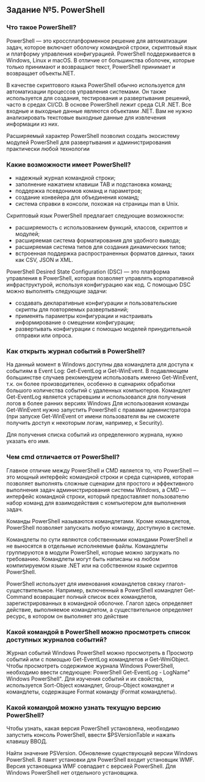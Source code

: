 ## Задание №5. PowerShell

### Что такое PowerShell?
 
 PowerShell — это кроссплатформенное решение для автоматизации задач, которое включает оболочку командной строки, скриптовый язык и платформу управления конфигурацией. PowerShell поддерживается в Windows, Linux и macOS. В отличие от большинства оболочек, которые только принимают и возвращают текст, PowerShell принимает и возвращает объекты.NET. 

 В качестве скриптового языка PowerShell обычно используется для автоматизации процессов управления системами. Он также используется для создания, тестирования и развертывания решений, часто в средах CI/CD. В основе PowerShell лежит среда CLR .NET. Все входные и выходные данные являются объектами .NET. Вам не нужно анализировать текстовые выходные данные для извлечения информации из них.

Расширяемый характер PowerShell позволил создать экосистему модулей PowerShell для развертывания и администрирования практически любой технологии

### Какие возможности имеет PowerShell?

- надежный журнал командной строки;
- заполнение нажатием клавиши TAB и подстановка команд;
- поддержка псевдонимов команд и параметров;
- создание конвейера для объединения команд;
- система справки в консоли, похожая на страницы man в Unix.

Скриптовый язык PowerShell предлагает следующие возможности:

- расширяемость с использованием функций, классов, скриптов и модулей;
- расширяемая система форматирования для удобного вывода;
- расширяемая система типов для создания динамических типов;
- встроенная поддержка распространенных форматов данных, таких как CSV, JSON и XML.

PowerShell Desired State Configuration (DSC) — это платформа управления в PowerShell, которая позволяет управлять корпоративной инфраструктурой, используя конфигурацию как код. С помощью DSC можно выполнять следующие задачи:

- создавать декларативные конфигурации и пользовательские скрипты для повторяемых развертываний;
- применять параметры конфигурации и настраивать информирование о смещении конфигурации;
- развертывать конфигурации с помощью моделей принудительной отправки или опроса.

### Как открыть журнал событий в PowerShell?

На данный момент в Windows доступны два командлета для доступа к событиям в Event Log: Get-EventLog и Get-WinEvent. В подавляющем большинстве случаев рекомендуем использовать именно Get-WinEvent, т.к. он более производителен, особенно в сценариях обработки большого количества событий с удаленных компьютеров. Командлет Get-EventLog является устаревшим и использовался для получения логов в более ранних версиях Windows Для использования команды Get-WinEvent нужно запустить PowerShell с правами администратора (при запуске Get-WinEvent от имени пользователя вы не сможете получить доступ к некоторым логам, например, к Security).

Для получения списка событий из определенного журнала, нужно указать его имя. 

### Чем cmd отличается от PowerShell?

Главное отличие между PowerShell и CMD является то, что PowerShell — это мощный интерфейс командной строки и среда сценариев, которая позволяет выполнять сложные сценарии для простого и эффективного выполнения задач администрирования системы Windows, а CMD — интерфейс командной строки, который предоставляет пользователю набор команд для взаимодействия с компьютером для выполнения задач.

Команды PowerShell называются командлетами. Кроме командлетов, PowerShell позволяет запускать любую команду, доступную в системе.

Командлеты по сути являются собственными командами PowerShell и не выносятся в отдельные исполняемые файлы. Командлеты группируются в модули PowerShell, которые можно загружать по требованию. Командлеты могут быть написаны на любом компилируемом языке .NET или на собственном языке скриптов PowerShell.

PowerShell использует для именования командлетов связку глагол-существительное. Например, включенный в PowerShell командлет Get-Command возвращает полный список всех командлетов, зарегистрированных в командной оболочке. Глагол здесь определяет действие, выполняемое командлетом, а существительное определяет ресурс, в котором он выполняет это действие

### Какой командой в PowerShell можно просмотреть список доступных журналов событий? 

Журнал событий Windows PowerShell можно просмотреть в Просмотр событий или с помощью Get-EventLog командлетов и Get-WmiObject. Чтобы просмотреть содержимое журнала Windows PowerShell, необходимо ввести следующее: PowerShell Get-EventLog - LogName" Windows PowerShell". 
Для изучения событий и их свойства, используется Sort-Object командлет, Group-Object командлет и командлеты, содержащие Format команду (Format командлеты).  


### Какой командой можно узнать текущую версию PowerShell? 

Чтобы узнать, какая версия PowerShell установлена, необходимо запустить консоль PowerShell, ввести $PSVersionTable и нажать клавишу ВВОД. 

Найти значение PSVersion. Обновление существующей версии Windows PowerShell. В пакет установки для PowerShell входит установщик WMF. Версия установщика WMF совпадает с версией PowerShell. Для Windows PowerShell нет отдельного установщика.